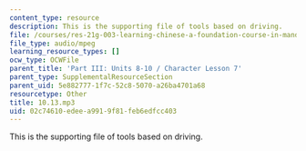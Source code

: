 ```yaml
---
content_type: resource
description: This is the supporting file of tools based on driving.
file: /courses/res-21g-003-learning-chinese-a-foundation-course-in-mandarin-spring-2011/02c74610edeea9919f81feb6edfcc403_10.13.mp3
file_type: audio/mpeg
learning_resource_types: []
ocw_type: OCWFile
parent_title: 'Part III: Units 8-10 / Character Lesson 7'
parent_type: SupplementalResourceSection
parent_uid: 5e882777-1f7c-52c8-5070-a26ba4701a68
resourcetype: Other
title: 10.13.mp3
uid: 02c74610-edee-a991-9f81-feb6edfcc403
---
```

This is the supporting file of tools based on driving.

